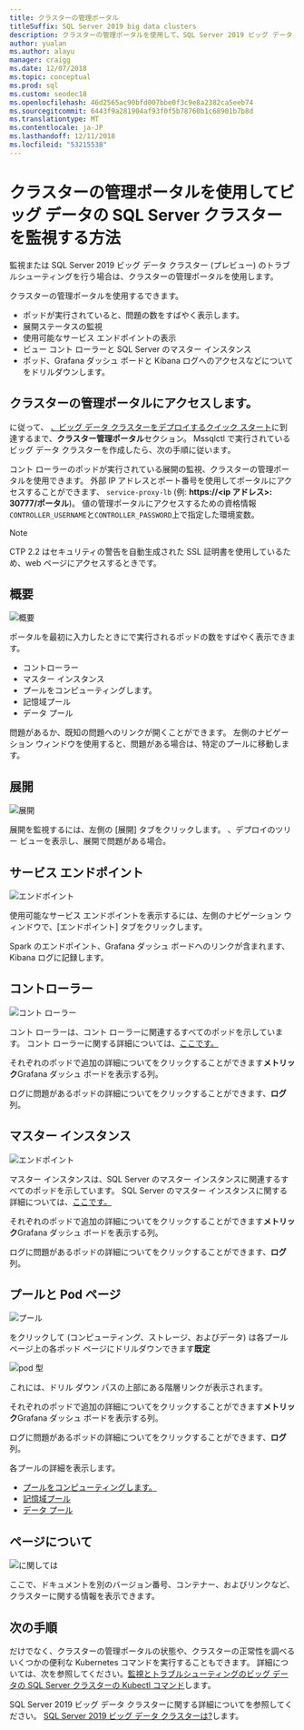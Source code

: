 ```yaml
---
title: クラスターの管理ポータル
titleSuffix: SQL Server 2019 big data clusters
description: クラスターの管理ポータルを使用して、SQL Server 2019 ビッグ データ クラスター (プレビュー) を監視する方法について説明します。
author: yualan
ms.author: alayu
manager: craigg
ms.date: 12/07/2018
ms.topic: conceptual
ms.prod: sql
ms.custom: seodec18
ms.openlocfilehash: 46d2565ac90bfd007bbe0f3c9e8a2382ca5eeb74
ms.sourcegitcommit: 6443f9a281904af93f0f5b78760b1c68901b7b8d
ms.translationtype: MT
ms.contentlocale: ja-JP
ms.lasthandoff: 12/11/2018
ms.locfileid: "53215538"
---
```

# <a name="how-to-use-the-cluster-administration-portal-to-monitor-a-sql-server-big-data-cluster"></a>クラスターの管理ポータルを使用してビッグ データの SQL Server クラスターを監視する方法

監視または SQL Server 2019 ビッグ データ クラスター (プレビュー) のトラブルシューティングを行う場合は、クラスターの管理ポータルを使用します。

クラスターの管理ポータルを使用するできます。
- ポッドが実行されていると、問題の数をすばやく表示します。
- 展開ステータスの監視
- 使用可能なサービス エンドポイントの表示
- ビュー コント ローラーと SQL Server のマスター インスタンス
- ポッド、Grafana ダッシュ ボードと Kibana ログへのアクセスなどについてをドリルダウンします。

## <a name="access-the-cluster-administration-portal"></a>クラスターの管理ポータルにアクセスします。

に従って、 [、ビッグ データ クラスターをデプロイするクイック スタート](quickstart-big-data-cluster-deploy.md)に到達するまで、**クラスター管理ポータル**セクション。 Mssqlctl で実行されているビッグ データ クラスターを作成したら、次の手順に従います。

コント ローラーのポッドが実行されている展開の監視、クラスターの管理ポータルを使用できます。 外部 IP アドレスとポート番号を使用してポータルにアクセスすることができます、 `service-proxy-lb` (例: **https://\<ip アドレス\>: 30777/ポータル**)。 値の管理ポータルにアクセスするための資格情報`CONTROLLER_USERNAME`と`CONTROLLER_PASSWORD`上で指定した環境変数。

> [!NOTE]
> CTP 2.2 はセキュリティの警告を自動生成された SSL 証明書を使用しているため、web ページにアクセスするときです。

## <a name="overview"></a>概要

![概要](./media/cluster-admin-portal/portal-overview.png)

ポータルを最初に入力したときにで実行されるポッドの数をすばやく表示できます。
- コントローラー
- マスター インスタンス
- プールをコンピューティングします。
- 記憶域プール
- データ プール

問題があるか、既知の問題へのリンクが開くことができます。 左側のナビゲーション ウィンドウを使用すると、問題がある場合は、特定のプールに移動します。

## <a name="deployment"></a>展開

![展開](./media/cluster-admin-portal/portal-deployment.png)

展開を監視するには、左側の [展開] タブをクリックします。 、デプロイのツリー ビューを表示し、展開で問題がある場合。

## <a name="service-endpoints"></a>サービス エンドポイント

![エンドポイント](./media/cluster-admin-portal/portal-endpoints.png)

使用可能なサービス エンドポイントを表示するには、左側のナビゲーション ウィンドウで、[エンドポイント] タブをクリックします。

Spark のエンドポイント、Grafana ダッシュ ボードへのリンクが含まれます、Kibana ログに記録します。

## <a name="controller"></a>コントローラー

![コント ローラー](./media/cluster-admin-portal/portal-controller.png)

コント ローラーは、コント ローラーに関連するすべてのポッドを示しています。 コント ローラーに関する詳細については、[ここです。](concept-controller.md)

それぞれのポッドで追加の詳細についてをクリックすることができます**メトリック**Grafana ダッシュ ボードを表示する列。

ログに問題があるポッドの詳細についてをクリックすることができます、**ログ**列。

## <a name="master-instance"></a>マスター インスタンス

![エンドポイント](./media/cluster-admin-portal/portal-master.png)

マスター インスタンスは、SQL Server のマスター インスタンスに関連するすべてのポッドを示しています。 SQL Server のマスター インスタンスに関する詳細については、[ここです。](concept-master-instance.md)

それぞれのポッドで追加の詳細についてをクリックすることができます**メトリック**Grafana ダッシュ ボードを表示する列。

ログに問題があるポッドの詳細についてをクリックすることができます、**ログ**列。

## <a name="pool-and-pod-pages"></a>プールと Pod ページ

![プール](./media/cluster-admin-portal/portal-data-pool.png)

をクリックして (コンピューティング、ストレージ、およびデータ) は各プール ページ上の各ポッド ページにドリルダウンできます**既定**

![pod 型](./media/cluster-admin-portal/portal-data-default-pool.png)

これには、ドリル ダウン パスの上部にある階層リンクが表示されます。

それぞれのポッドで追加の詳細についてをクリックすることができます**メトリック**Grafana ダッシュ ボードを表示する列。

ログに問題があるポッドの詳細についてをクリックすることができます、**ログ**列。

各プールの詳細を表示します。
- [プールをコンピューティングします。](concept-compute-pool.md)
- [記憶域プール](concept-storage-pool.md)
- [データ プール](concept-data-pool.md)

## <a name="about-page"></a>ページについて

![に関しては](./media/cluster-admin-portal/portal-about.png)

ここで、ドキュメントを別のバージョン番号、コンテナー、およびリンクなど、クラスターに関する情報を表示できます。

## <a name="next-steps"></a>次の手順

だけでなく、クラスターの管理ポータルの状態や、クラスターの正常性を調べるいくつかの便利な Kubernetes コマンドを実行することもできます。 詳細については、次を参照してください。[監視とトラブルシューティングのビッグ データの SQL Server クラスターの Kubectl コマンド](cluster-troubleshooting-commands.md)します。

SQL Server 2019 ビッグ データ クラスターに関する詳細についてを参照してください。 [SQL Server 2019 ビッグ データ クラスターは?](big-data-cluster-overview.md)します。
